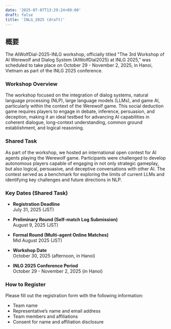 ```yaml
---
date: '2025-07-07T13:29:24+09:00'
draft: false
title: 'INLG_2025 (draft)'
---
```


## 概要

​The AIWolfDial-2025-INLG workshop, officially titled "The 3rd Workshop of AI Werewolf and Dialog System (AIWolfDial2025) at INLG 2025," was scheduled to take place on October 29 - November 2, 2025, in Hanoi, Vietnam as part of the INLG 2025 conference. ​

### Workshop Overview

The workshop focused on the integration of dialog systems, natural language processing (NLP), large language models (LLMs), and game AI, particularly within the context of the Werewolf game. This social deduction game requires players to engage in debate, inference, persuasion, and deception, making it an ideal testbed for advancing AI capabilities in coherent dialogue, long-context understanding, common ground establishment, and logical reasoning.

### Shared Task

As part of the workshop, we hosted an international open contest for AI agents playing the Werewolf game. Participants were challenged to develop autonomous players capable of engaging in not only strategic gameplay, but also logical, persuasive, and deceptive conversations with other AI. The contest served as a benchmark for exploring the limits of current LLMs and identifying key challenges and future directions in NLP.

### Key Dates (Shared Task)

- **Registration Deadline** \
  July 31, 2025 (JST)

- **Preliminary Round (Self-match Log Submission)** \
  August 9, 2025 (JST)

- **Formal Round (Multi-agent Online Matches)** \
  Mid August 2025 (JST)

- **Workshop Date** \
  October 30, 2025 (afternoon, in Hanoi)

- **INLG 2025 Conference Period** \
  October 29 - November 2, 2025 (in Hanoi)

### How to Register

Please fill out the registration form with the following information:

- Team name
- Representative’s name and email address
- Team members and affiliations
- Consent for name and affiliation disclosure
